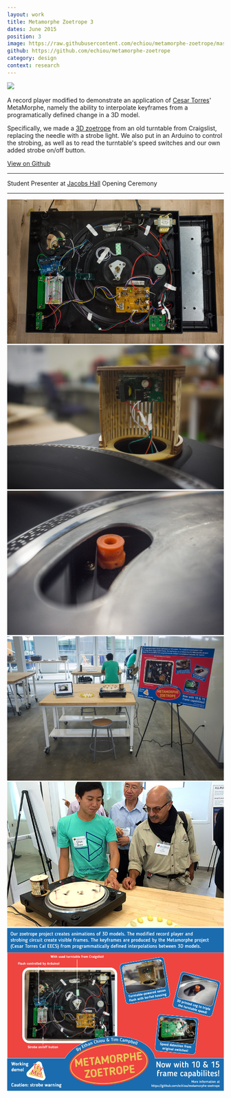 ```yaml
---
layout: work
title: Metamorphe Zoetrope 3
dates: June 2015
position: 3
image: https://raw.githubusercontent.com/echiou/metamorphe-zoetrope/master/pictures/main.jpg
github: https://github.com/echiou/metamorphe-zoetrope
category: design
context: research
---
```

![][metamorphe-zoetrope-1]

A record player modified to demonstrate an application of [Cesar Torres](http://github.com/cearto)' MetaMorphe, namely the ability to interpolate keyframes from a programatically defined change in a 3D model.

Specifically, we made a [3D zoetrope](https://en.wikipedia.org/wiki/Zoetrope) from an old turntable from Craigslist, replacing the needle with a strobe light. We also put in an Arduino to control the strobing, as well as to read the turntable's speed switches and our own added strobe on/off button.

[View on Github](https://github.com/echiou/metamorphe-zoetrope)

---

Student Presenter at [Jacobs Hall](http://jacobsinstitute.berkeley.edu/) Opening Ceremony

---

<div class="slick-carousel">
  <div>
    <img src="https://raw.githubusercontent.com/echiou/echiou.github.io-images/master/work/metamorphe-zoetrope/metamorphe-zoetrope-4.jpg">
  </div>
  <div>
    <img src="https://raw.githubusercontent.com/echiou/echiou.github.io-images/master/work/metamorphe-zoetrope/metamorphe-zoetrope-2.jpg">
  </div>
  <div>
    <img src="https://raw.githubusercontent.com/echiou/echiou.github.io-images/master/work/metamorphe-zoetrope/metamorphe-zoetrope-3.jpg">
  </div>
  <div>
    <img src="https://raw.githubusercontent.com/echiou/echiou.github.io-images/master/August-20/August-20-11.jpg">
  </div>
  <div>
    <img src="https://raw.githubusercontent.com/echiou/echiou.github.io-images/master/work/metamorphe-zoetrope/Metamorphe-Zoetrope-Opening-Ceremony.jpg">
  </div>
  <div>
    <img src="https://raw.githubusercontent.com/echiou/echiou.github.io-images/master/work/metamorphe-zoetrope/Metamorphe-Zoetrope-Poster.jpg">
  </div>
</div>


[metamorphe-zoetrope-1]: https://raw.githubusercontent.com/echiou/echiou.github.io-images/master/work/metamorphe-zoetrope/metamorphe-zoetrope-1.jpg
